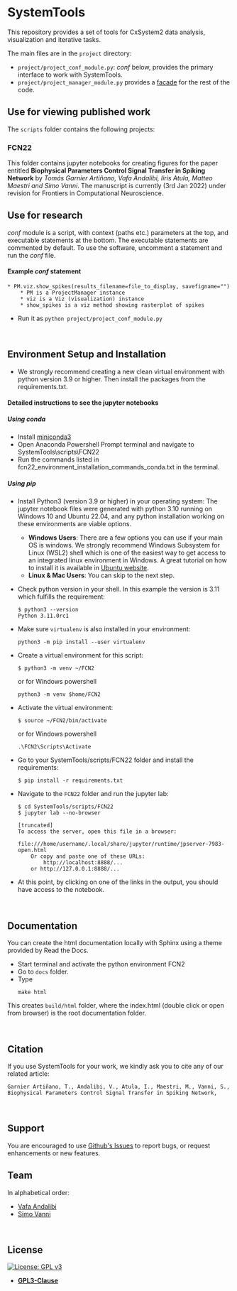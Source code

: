 # SystemTools

This repository provides a set of tools for CxSystem2 data analysis, visualization and iterative tasks. 

The main files are in the `project` directory:

* `project/project_conf_module.py`: *conf* below, provides the primary interface to work with SystemTools.
* `project/project_manager_module.py` provides a <a href="https://refactoring.guru/design-patterns/facade" target="_blank">facade</a> for the rest of the code. 

## Use for viewing published work

The `scripts` folder contains the following projects:

### FCN22

This folder contains jupyter notebooks for creating figures for the paper entitled **Biophysical Parameters Control Signal Transfer in Spiking Network** by *Tomás Garnier Artiñano, Vafa Andalibi, Iiris Atula, Matteo Maestri and Simo Vanni*. The manuscript is currently (3rd Jan 2022) under revision for Frontiers in Computational Neuroscience.


## Use for research
*conf* module is a script, with context (paths etc.) parameters at the top, and executable statements at the bottom. The executable statements are commented by default. To use the software, uncomment a statement and run the *conf* file.

#### Example *conf* statement
    * PM.viz.show_spikes(results_filename=file_to_display, savefigname="")
        * PM is a ProjectManager instance
        * viz is a Viz (visualization) instance
        * show_spikes is a viz method showing rasterplot of spikes

*  Run it as `python project/project_conf_module.py`
<br>

## Environment Setup and Installation

* We strongly recommend creating a new clean virtual environment with python version 3.9 or higher. Then install the packages from the requirements.txt.

#### Detailed instructions to see the jupyter notebooks

##### Using conda
* Install  <a href="https://docs.conda.io/en/latest/miniconda.html" target="_blank">miniconda3</a>
* Open Anaconda Powershell Prompt terminal and navigate to SystemTools\scripts\FCN22
* Run the commands listed in fcn22_environment_installation_commands_conda.txt in the terminal.

##### Using pip
* Install Python3 (version 3.9 or higher) in your operating system:
  The jupyter notebook files were generated with python 3.10 running on Windows 10 and Ubuntu 22.04, and any python installation working on these environments are viable options.
  * **Windows Users**: There are a few options you can use if your main OS is windows. We strongly recommend Windows Subsystem for Linux (WSL2) shell which is one of the easiest way to get access to an integrated linux environment in Windows. A great tutorial on how to install it is available in [Ubuntu website](https://ubuntu.com/tutorials/install-ubuntu-on-wsl2-on-windows-11-with-gui-support#1-overview). 
  * **Linux & Mac Users**: You can skip to the next step.  

* Check python version in your shell. In this example the version is 3.11 which fulfills the requirement: 
    ```
    $ python3 --version
    Python 3.11.0rc1
    ```
* Make sure `virtualenv` is also installed in your environment: 
    ```
    python3 -m pip install --user virtualenv
    ```
* Create a virtual environment for this script:
    ```
    $ python3 -m venv ~/FCN2
    ```
    
    or for Windows powershell
    ```
    python3 -m venv $home/FCN2 
    ```
* Activate the virtual environment:
    ```
    $ source ~/FCN2/bin/activate
    ```
    
    or for Windows powershell
    ```
    .\FCN2\Scripts\Activate
    ```
* Go to your SystemTools/scripts/FCN22 folder and install the requirements:
    ```
    $ pip install -r requirements.txt
    ```
* Navigate to the `FCN22` folder and run the jupyter lab:
    ```
    $ cd SystemTools/scripts/FCN22
    $ jupyter lab --no-browser

    [truncated]
    To access the server, open this file in a browser:
            file:///home/username/.local/share/jupyter/runtime/jpserver-7983-open.html
        Or copy and paste one of these URLs:
            http://localhost:8888/...
        or http://127.0.0.1:8888/...
    ```
* At this point, by clicking on one of the links in the output, you should have access to the notebook.
<br>

## Documentation

You can create the html documentation locally with Sphinx using a theme provided by Read the Docs. 

* Start terminal and activate the python environment FCN2
* Go to `docs` folder.
* Type 
    ```
    make html
    ```
This creates `build/html` folder, where the index.html (double click or open from browser) is the root documentation folder. 

<!---
You can access the documentation of the SystemTools at 
[cxsystem2.readthedocs.io](https://cxsystem2.readthedocs.io).
-->
<br>

## Citation

If you use SystemTools for your work, we kindly ask you to cite any of our related article:

```
Garnier Artiñano, T., Andalibi, V., Atula, I., Maestri, M., Vanni, S., Biophysical Parameters Control Signal Transfer in Spiking Network, 
```
<!---
2023, Frontiers in Computational Neuroscience
-->

<br>

## Support

You are encouraged to use <a href="https://github.com/VisualNeuroscience-UH/SystemTools/issues" target="_blank">Github's Issues</a> to report bugs, or request enhancements or new features.
<br>

## Team

In alphabetical order:
- [Vafa Andalibi](https://www.andalibi.me)
- [Simo Vanni](https://scholar.google.fi/citations?user=nRiUf30AAAAJ&hl=en)
<br>

## License

[![License: GPL v3](https://img.shields.io/badge/License-GPLv3-blue.svg)](https://www.gnu.org/licenses/gpl-3.0)

- **[GPL3-Clause](https://www.gnu.org/licenses/gpl-3.0.en.html)**